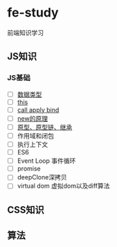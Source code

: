 # fe-study

前端知识学习

## JS知识

### JS基础

- [ ] [数据类型](basic/数据类型.md)
- [ ] [this](basic/this.md)
- [ ] [call apply bind](basic/call%20apply%20bind.md)
- [ ] [new的原理](basic/new.md)
- [ ] [原型、原型链、继承](basic/原型.md)
- [ ] 作用域和闭包
- [ ] 执行上下文
- [ ] ES6
- [ ] Event Loop 事件循环
- [ ] promise
- [ ] deepClone深拷贝
- [ ] virtual dom 虚拟dom以及diff算法

## CSS知识

## 算法